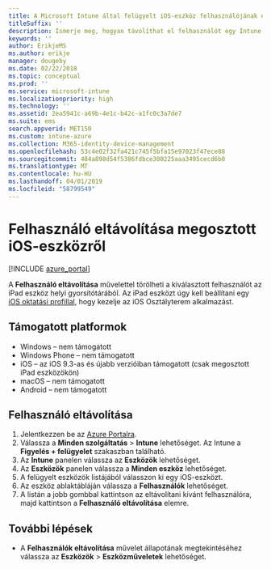 ```yaml
---
title: A Microsoft Intune által felügyelt iOS-eszköz felhasználójának eltávolítása
titleSuffix: ''
description: Ismerje meg, hogyan távolíthat el felhasználót egy Intune által felügyelt, megosztott iOS-eszközről.
keywords: ''
author: ErikjeMS
ms.author: erikje
manager: dougeby
ms.date: 02/22/2018
ms.topic: conceptual
ms.prod: ''
ms.service: microsoft-intune
ms.localizationpriority: high
ms.technology: ''
ms.assetid: 2ea5941c-a69b-4e1c-b42c-a1fc0c3a7de7
ms.suite: ems
search.appverid: MET150
ms.custom: intune-azure
ms.collection: M365-identity-device-management
ms.openlocfilehash: 53c4e02f32fa421c745f5bfa15e97023f47ece88
ms.sourcegitcommit: 484a898d54f5386fdbce300225aaa3495cecd6b0
ms.translationtype: MT
ms.contentlocale: hu-HU
ms.lasthandoff: 04/01/2019
ms.locfileid: "58799549"
---
```

# <a name="remove-a-user-from-a-shared-ios-device"></a>Felhasználó eltávolítása megosztott iOS-eszközről


[!INCLUDE [azure_portal](./includes/azure_portal.md)]

A **Felhasználó eltávolítása** művelettel törölheti a kiválasztott felhasználót az iPad eszköz helyi gyorsítótárából. Az iPad eszközt úgy kell beállítani egy [iOS oktatási profillal](education-settings-configure-ios.md), hogy kezelje az iOS Osztályterem alkalmazást. 

## <a name="supported-platforms"></a>Támogatott platformok

- Windows – nem támogatott
- Windows Phone – nem támogatott
- iOS – az iOS 9.3-as és újabb verzióiban támogatott (csak megosztott iPad eszközökön)
- macOS – nem támogatott
- Android – nem támogatott

## <a name="remove-a-user"></a>Felhasználó eltávolítása

1. Jelentkezzen be az [Azure Portalra](https://portal.azure.com).
2. Válassza a **Minden szolgáltatás** > **Intune** lehetőséget. Az Intune a **Figyelés + felügyelet** szakaszban található.
3. Az **Intune** panelen válassza az **Eszközök** lehetőséget.
4. Az **Eszközök** panelen válassza a **Minden eszköz** lehetőséget.
5. A felügyelt eszközök listájából válasszon ki egy iOS-eszközt.
6. Az eszköz ablaktábláján válassza a **Felhasználók** lehetőséget.
7. A listán a jobb gombbal kattintson az eltávolítani kívánt felhasználóra, majd kattintson a **Felhasználó eltávolítása** elemre.

## <a name="next-steps"></a>További lépések

- A **Felhasználók eltávolítása** művelet állapotának megtekintéséhez válassza az **Eszközök** > **Eszközműveletek** lehetőséget.
